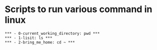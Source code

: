 # Scripts to run various command in linux

```
*** - 0-current_working_directory: pwd ***
*** - 1-lisit: ls ***
*** - 2-bring_me_home: cd ~ ***
```
